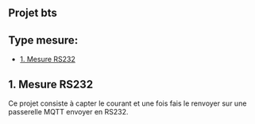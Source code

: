 ## Projet bts

## Type mesure:
* [1. Mesure RS232](#1.-Mesure-RS232)

## 1. Mesure RS232
Ce projet consiste à capter le courant et une fois fais le renvoyer sur une passerelle MQTT envoyer en RS232.
